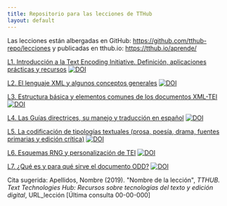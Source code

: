 ```yaml
---
title: Repositorio para las lecciones de TTHub
layout: default
---
```


Las lecciones están albergadas en GitHub: <https://github.com/tthub-repo/lecciones> y publicadas en tthub.io: <https://tthub.io/aprende/>

[L1. Introducción a la Text Encoding Initiative. Definición, aplicaciones prácticas y recursos](https://tthub-repo.github.io/lecciones/L1_Intro_a_TEI) [![DOI](https://zenodo.org/badge/DOI/10.5281/zenodo.3530772.svg)](https://doi.org/10.5281/zenodo.3530772)

[L2. El lenguaje XML y algunos conceptos generales](https://tthub-repo.github.io/lecciones/L2_XML) [![DOI](https://zenodo.org/badge/DOI/10.5281/zenodo.3530805.svg)](https://doi.org/10.5281/zenodo.3530805)

[L3. Estructura básica y elementos comunes de los documentos XML-TEI](https://tthub-repo.github.io/lecciones/L3_Basicos_TEI) [![DOI](https://zenodo.org/badge/DOI/10.5281/zenodo.3531506.svg)](https://doi.org/10.5281/zenodo.3531506)

[L4. Las Guías directrices, su manejo y traducción en español](https://tthub-repo.github.io/lecciones/L4_Guias) [![DOI](https://zenodo.org/badge/DOI/10.5281/zenodo.3531573.svg)](https://doi.org/10.5281/zenodo.3531573)

[L5. La codificación de tipologías textuales (prosa, poesía, drama, fuentes primarias y edición crítica)](https://tthub-repo.github.io/lecciones/L5_Tipologias) [![DOI](https://zenodo.org/badge/DOI/10.5281/zenodo.3531626.svg)](https://doi.org/10.5281/zenodo.3531626)

[L6. Esquemas RNG y personalización de TEI](https://tthub-repo.github.io/lecciones/L6_Esquemas) [![DOI](https://zenodo.org/badge/DOI/10.5281/zenodo.3531662.svg)](https://doi.org/10.5281/zenodo.3531662)

[L7. ¿Qué es y para qué sirve el documento ODD?](https://tthub-repo.github.io/lecciones/L7_ODD) [![DOI](https://zenodo.org/badge/DOI/10.5281/zenodo.3531693.svg)](https://doi.org/10.5281/zenodo.3531693)

Cita sugerida: Apellidos, Nombre (2019). "Nombre de la lección", *TTHUB. Text Technologies Hub: Recursos sobre tecnologías del texto y edición digital*, URL_lección [Última consulta 00-00-000]


